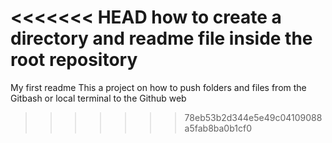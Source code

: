 <<<<<<< HEAD
how to create a directory and readme file inside the root repository
=======
My first readme
This a project on how to push folders and files from the Gitbash or local terminal to the Github web
>>>>>>> 78eb53b2d344e5e49c04109088a5fab8ba0b1cf0
